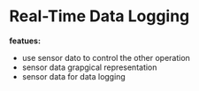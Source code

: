 # Real-Time Data Logging 

**featues:**
- use sensor dato to control the other operation
- sensor data grapgical representation
- sensor data for data logging

